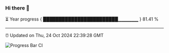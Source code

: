 ### Hi there 👋

⏳ Year progress { ████████████████████████▁▁▁▁▁▁ } 81.41 %

---

⏰ Updated on Thu, 24 Oct 2024 22:39:28 GMT

![Progress Bar CI](https://github.com/IshwaranRudhara/GIT-ACTION/workflows/Progress%20Bar%20CI/badge.svg)
